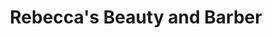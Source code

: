 ---
title: "Rebecca's Beauty and Barber"
url: /lancaster/rebeccas-beauty-and-barber/
shop: Friseur
---